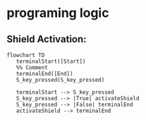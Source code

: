  # programing logic 

 ## Shield Activation:

 ```mermaid
flowchart TD
    terminalStart([Start])
    %% Comment
    terminalEnd([End])
    S_key_pressed(S_key_pressed)

    terminalStart --> S_key_pressed
    S_key_pressed --> |True| activateShield
    S_key_pressed --> |False| terminalEnd
    activateShield --> terminalEnd
```

